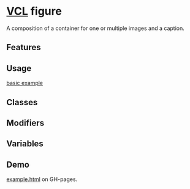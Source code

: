 # [VCL](https://vcl.github.io/) figure

A composition of a container for one or multiple images and a caption.

## Features

## Usage

[basic example](/demo/example.html)

## Classes

## Modifiers

## Variables

## Demo

[example.html](/demo/example.html) on GH-pages.
